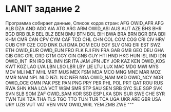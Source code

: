 # LANIT задание 2
Программа собирает данные, 
Список кодов стран:
AFG
OWID_AFR
AFG
ALB
DZA
AND
AGO
AIA
ATG
ARG
ARM
OWID_ASI
AUS
AUT
AZE
BHS
BHR
BGD
BRB
BLR
BEL
BLZ
BEN
BMU
BTN
BOL
BIH
BWA
BRA
BRN
BGR
BFA
BDI
KHM
CMR
CAN
CPV
CYM
CAF
TCD
CHL
CHN
COL
COM
COG
CRI
CIV
HRV
CUB
CYP
CZE
COD
DNK
DJI
DMA
DOM
ECU
EGY
SLV
GNQ
ERI
EST
SWZ
ETH
OWID_EUR
OWID_EUN
FRO
FLK
FJI
FIN
FRA
GAB
GMB
GEO
DEU
GHA
GIB
GRC
GRL
GRD
GTM
GGY
GIN
GNB
GUY
HTI
HND
HKG
HUN
ISL
IND
IDN
OWID_INT
IRN
IRQ
IRL
IMN
ISR
ITA
JAM
JPN
JEY
JOR
KAZ
KEN
OWID_KOS
KWT
KGZ
LAO
LVA
LBN
LSO
LBR
LBY
LIE
LTU
LUX
MAC
MDG
MWI
MYS
MDV
MLI
MLT
MHL
MRT
MUS
MEX
FSM
MDA
MCO
MNG
MNE
MAR
MOZ
MMR
NAM
NPL
NLD
NZL
NIC
NER
NGA
OWID_NAM
MKD
OWID_NCY
NOR
OWID_OCE
OMN
PAK
PSE
PAN
PNG
PRY
PER
PHL
POL
PRT
QAT
ROU
RUS
RWA
SHN
KNA
LCA
VCT
WSM
SMR
STP
SAU
SEN
SRB
SYC
SLE
SGP
SVK
SVN
SLB
SOM
ZAF
OWID_SAM
KOR
SSD
ESP
LKA
SDN
SUR
SWE
CHE
SYR
TWN
TJK
TZA
THA
TLS
TGO
TTO
TUN
TUR
TCA
UGA
UKR
ARE
GBR
USA
URY
UZB
VUT
VAT
VEN
VNM
OWID_WRL
YEM
ZMB
ZWE
"""